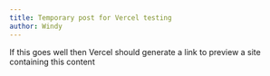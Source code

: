 ```yaml
---
title: Temporary post for Vercel testing
author: Windy
---
```


If this goes well then Vercel should generate a link to preview a site containing this content